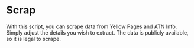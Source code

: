 # Scrap
With this script, you can scrape data from Yellow Pages and ATN Info. Simply adjust the details you wish to extract. The data is publicly available, so it is legal to scrape.
